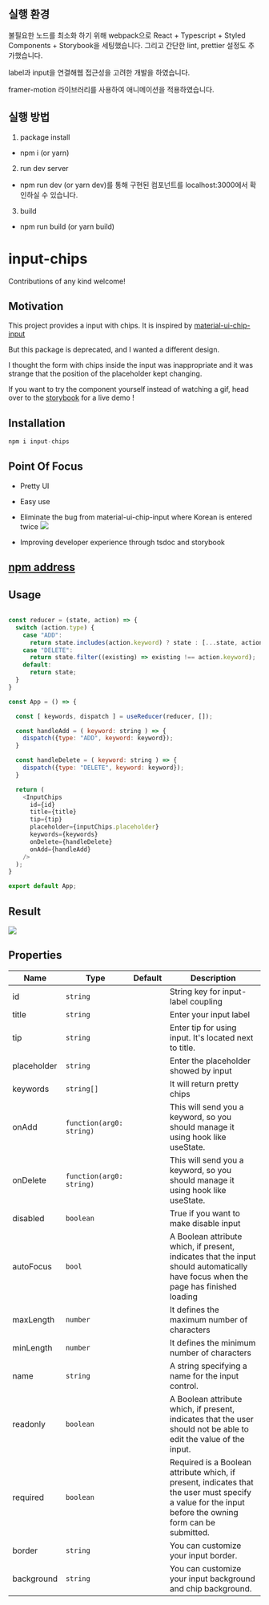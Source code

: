 ## 실행 환경

불필요한 노드를 최소화 하기 위해 webpack으로 React + Typescript + Styled Components + Storybook을 세팅했습니다. 그리고 간단한 lint, prettier 설정도 추가했습니다.

label과 input을 연결해웹 접근성을 고려한 개발을 하였습니다. 

framer-motion 라이브러리를 사용하여 애니메이션을 적용하였습니다. 

## 실행 방법

1. package install

- npm i (or yarn)

2. run dev server

- npm run dev (or yarn dev)를 통해 구현된 컴포넌트를 localhost:3000에서 확인하실 수 있습니다.

3. build

- npm run build (or yarn build)

# input-chips
Contributions of any kind welcome!
## Motivation
This project provides a input with chips. It is inspired by [material-ui-chip-input](https://www.npmjs.com/package/material-ui-chip-input)

But this package is deprecated, and I wanted a different design.

I thought the form with chips inside the input was inappropriate and it was strange that the position of the placeholder kept changing.

If you want to try the component yourself instead of watching a gif, head over to the [storybook](https://63961733d24ff60abfa4c861-lfrqimfugu.chromatic.com/?path=/story/inputchips--input-chips-with-title) for a live demo !

## Installation

```js
npm i input-chips
```

## Point Of Focus
- Pretty UI 

- Easy use

- Eliminate the bug from material-ui-chip-input where Korean is entered twice
![](https://velog.velcdn.com/images/dusdjeks/post/77db6d3b-6be7-4c3c-9ec3-8a0c5b093add/image.gif)

- Improving developer experience through tsdoc and storybook

## [npm address](https://www.npmjs.com/package/input-chips)

## Usage

```js

const reducer = (state, action) => {
  switch (action.type) {
    case "ADD":
      return state.includes(action.keyword) ? state : [...state, action.keyword];
    case "DELETE":
      return state.filter((existing) => existing !== action.keyword);
    default: 
      return state;
  }
}

const App = () => {

  const [ keywords, dispatch ] = useReducer(reducer, []);

  const handleAdd = ( keyword: string ) => {
    dispatch({type: "ADD", keyword: keyword});
  }

  const handleDelete = ( keyword: string ) => {
    dispatch({type: "DELETE", keyword: keyword});
  }

  return (
    <InputChips 
      id={id}
      title={title} 
      tip={tip}
      placeholder={inputChips.placeholder}
      keywords={keywords}
      onDelete={handleDelete}
      onAdd={handleAdd}
    />
  );
}

export default App;

```

## Result

![](https://velog.velcdn.com/images/dusdjeks/post/4d2bf199-0679-4e01-8a36-7f08960d65f9/image.gif)


## Properties
|Name|Type|Default|Description|
|---|---|---|---|
|id|`string`||String key for input-label coupling
|title|`string`||Enter your input label
|tip|`string`||Enter tip for using input. It's located next to title.
|placeholder|`string`||Enter the placeholder showed by input
|keywords|`string[]`||It will return pretty chips
|onAdd|`function(arg0: string)`||This will send you a keyword, so you should manage it using hook like useState.
|onDelete|`function(arg0: string)`||This will send you a keyword, so you should manage it using hook like useState.
|disabled|`boolean`||True if you want to make disable input
|autoFocus|`bool`||A Boolean attribute which, if present, indicates that the input should automatically have focus when the page has finished loading
|maxLength|`number`||It defines the maximum number of characters
|minLength|`number`||It defines the minimum number of characters
|name|`string`||A string specifying a name for the input control.
|readonly|`boolean`||A Boolean attribute which, if present, indicates that the user should not be able to edit the value of the input.
|required|`boolean`||Required is a Boolean attribute which, if present, indicates that the user must specify a value for the input before the owning form can be submitted.
|border|`string`||You can customize your input border. 
|background|`string`||You can customize your input background and chip background. 
